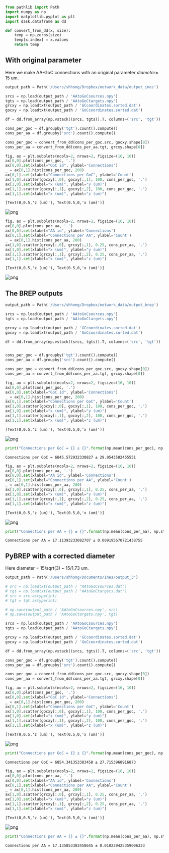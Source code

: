 

```python
from pathlib import Path
import numpy as np
import matplotlib.pyplot as plt
import dask.dataframe as dd

def convert_from_dd(x, size):
    temp = np.zeros(size)
    temp[x.index] = x.values
    return temp

```

## With original parameter

Here we make AA-GoC connections with an original parameter _diameter_= 15 um.


```python
output_path = Path('/Users/shhong/Dropbox/network_data/output_ines')

srcs = np.load(output_path / 'AAtoGoCsources.npy')
tgts = np.load(output_path / 'AAtoGoCtargets.npy')
grcxy = np.loadtxt(output_path / 'GCcoordinates.sorted.dat')
gocxy = np.loadtxt(output_path / 'GoCcoordinates.sorted.dat')

df = dd.from_array(np.vstack((srcs, tgts)).T, columns=('src', 'tgt'))
```


```python
cons_per_goc = df.groupby('tgt').count().compute()
cons_per_aa = df.groupby('src').count().compute()

cons_per_goc = convert_from_dd(cons_per_goc.src, gocxy.shape[0])
cons_per_aa = convert_from_dd(cons_per_aa.tgt, grcxy.shape[0])
```


```python
fig, ax = plt.subplots(ncols=2, nrows=2, figsize=(16, 10))
ax[0,0].plot(cons_per_goc, '.')
ax[0,0].set(xlabel="GoC id", ylabel='Connections')
_ = ax[0,1].hist(cons_per_goc, 200)
ax[0,1].set(xlabel="Connections per GoC", ylabel='Count')
ax[1,0].scatter(gocxy[:,0], gocxy[:,1], 100, cons_per_goc, '.')
ax[1,0].set(xlabel="x (um)", ylabel="y (um)")
ax[1,1].scatter(gocxy[:,1], gocxy[:,2], 100, cons_per_goc, '.')
ax[1,1].set(xlabel="x (um)", ylabel="z (um)")

```




    [Text(0,0.5,'z (um)'), Text(0.5,0,'x (um)')]




![png](Check_AA_connections_files/Check_AA_connections_4_1.png)



```python
fig, ax = plt.subplots(ncols=2, nrows=2, figsize=(16, 10))
ax[0,0].plot(cons_per_aa, '.')
ax[0,0].set(xlabel="AA id", ylabel='Connections')
ax[0,1].set(xlabel="Connections per AA", ylabel='Count')
_ = ax[0,1].hist(cons_per_aa, 200)
ax[1,0].scatter(grcxy[:,0], grcxy[:,1], 0.25, cons_per_aa, '.')
ax[1,0].set(xlabel="x (um)", ylabel="y (um)")
ax[1,1].scatter(grcxy[:,1], grcxy[:,2], 0.25, cons_per_aa, '.')
ax[1,1].set(xlabel="x (um)", ylabel="z (um)")
```




    [Text(0,0.5,'z (um)'), Text(0.5,0,'x (um)')]




![png](Check_AA_connections_files/Check_AA_connections_5_1.png)


## The BREP outputs


```python
output_path = Path('/Users/shhong/Dropbox/network_data/output_brep')

srcs = np.load(output_path / 'AAtoGoCsources.npy')
tgts = np.load(output_path / 'AAtoGoCtargets.npy')

grcxy = np.loadtxt(output_path / 'GCcoordinates.sorted.dat')
gocxy = np.loadtxt(output_path / 'GoCcoordinates.sorted.dat')

df = dd.from_array(np.vstack((srcs, tgts)).T, columns=('src', 'tgt'))


cons_per_goc = df.groupby('tgt').count().compute()
cons_per_aa = df.groupby('src').count().compute()

cons_per_goc = convert_from_dd(cons_per_goc.src, gocxy.shape[0])
cons_per_aa = convert_from_dd(cons_per_aa.tgt, grcxy.shape[0])
```


```python
fig, ax = plt.subplots(ncols=2, nrows=2, figsize=(16, 10))
ax[0,0].plot(cons_per_goc, '.')
ax[0,0].set(xlabel="GoC id", ylabel='Connections')
_ = ax[0,1].hist(cons_per_goc, 200)
ax[0,1].set(xlabel="Connections per GoC", ylabel='Count')
ax[1,0].scatter(gocxy[:,0], gocxy[:,1], 100, cons_per_goc, '.')
ax[1,0].set(xlabel="x (um)", ylabel="y (um)")
ax[1,1].scatter(gocxy[:,1], gocxy[:,2], 100, cons_per_goc, '.')
ax[1,1].set(xlabel="x (um)", ylabel="z (um)")
```




    [Text(0,0.5,'z (um)'), Text(0.5,0,'x (um)')]




![png](Check_AA_connections_files/Check_AA_connections_8_1.png)



```python
print("Connections per GoC = {} ± {}".format(np.mean(cons_per_goc), np.std(cons_per_goc)/np.sqrt(cons_per_goc.size)))
```

    Connections per GoC = 6845.572932330827 ± 29.9543502455551



```python
fig, ax = plt.subplots(ncols=2, nrows=2, figsize=(16, 10))
ax[0,0].plot(cons_per_aa, '.')
ax[0,0].set(xlabel="AA id", ylabel='Connections')
ax[0,1].set(xlabel="Connections per AA", ylabel='Count')
_ = ax[0,1].hist(cons_per_aa, 200)
ax[1,0].scatter(grcxy[:,0], grcxy[:,1], 0.25, cons_per_aa, '.')
ax[1,0].set(xlabel="x (um)", ylabel="y (um)")
ax[1,1].scatter(grcxy[:,1], grcxy[:,2], 0.25, cons_per_aa, '.')
ax[1,1].set(xlabel="x (um)", ylabel="z (um)")
```




    [Text(0,0.5,'z (um)'), Text(0.5,0,'x (um)')]




![png](Check_AA_connections_files/Check_AA_connections_10_1.png)



```python
print("Connections per AA = {} ± {}".format(np.mean(cons_per_aa), np.std(cons_per_aa)/np.sqrt(cons_per_aa.size)))
```

    Connections per AA = 17.11393233082707 ± 0.009195670721438755


## PyBREP with a corrected diameter

Here diameter = 15/sqrt(3) ~ 15/1.73 um.


```python
output_path = Path('/Users/shhong/Documents/Ines/output_3')

# src = np.loadtxt(output_path / "AAtoGoCsources.dat")
# tgt = np.loadtxt(output_path / "AAtoGoCtargets.dat")
# src = src.astype(int)
# tgt = tgt.astype(int)

# np.save(output_path / 'AAtoGoCsources.npy', src)
# np.save(output_path / 'AAtoGoCtargets.npy', tgt)

srcs = np.load(output_path / 'AAtoGoCsources.npy')
tgts = np.load(output_path / 'AAtoGoCtargets.npy')

grcxy = np.loadtxt(output_path / 'GCcoordinates.sorted.dat')
gocxy = np.loadtxt(output_path / 'GoCcoordinates.sorted.dat')

df = dd.from_array(np.vstack((srcs, tgts)).T, columns=('src', 'tgt'))

cons_per_goc = df.groupby('tgt').count().compute()
cons_per_aa = df.groupby('src').count().compute()

cons_per_goc = convert_from_dd(cons_per_goc.src, gocxy.shape[0])
cons_per_aa = convert_from_dd(cons_per_aa.tgt, grcxy.shape[0])
```


```python
fig, ax = plt.subplots(ncols=2, nrows=2, figsize=(16, 10))
ax[0,0].plot(cons_per_goc, '.')
ax[0,0].set(xlabel="GoC id", ylabel='Connections')
_ = ax[0,1].hist(cons_per_goc, 200)
ax[0,1].set(xlabel="Connections per GoC", ylabel='Count')
ax[1,0].scatter(gocxy[:,0], gocxy[:,1], 100, cons_per_goc, '.')
ax[1,0].set(xlabel="x (um)", ylabel="y (um)")
ax[1,1].scatter(gocxy[:,1], gocxy[:,2], 100, cons_per_goc, '.')
ax[1,1].set(xlabel="x (um)", ylabel="z (um)")
```




    [Text(0,0.5,'z (um)'), Text(0.5,0,'x (um)')]




![png](Check_AA_connections_files/Check_AA_connections_14_1.png)



```python
print("Connections per GoC = {} ± {}".format(np.mean(cons_per_goc), np.std(cons_per_goc)/np.sqrt(cons_per_goc.size)))
```

    Connections per GoC = 6854.341353383458 ± 27.7153968916873



```python
fig, ax = plt.subplots(ncols=2, nrows=2, figsize=(16, 10))
ax[0,0].plot(cons_per_aa, '.')
ax[0,0].set(xlabel="AA id", ylabel='Connections')
ax[0,1].set(xlabel="Connections per AA", ylabel='Count')
_ = ax[0,1].hist(cons_per_aa, 200)
ax[1,0].scatter(grcxy[:,0], grcxy[:,1], 0.25, cons_per_aa, '.')
ax[1,0].set(xlabel="x (um)", ylabel="y (um)")
ax[1,1].scatter(grcxy[:,1], grcxy[:,2], 0.25, cons_per_aa, '.')
ax[1,1].set(xlabel="x (um)", ylabel="z (um)")
```




    [Text(0,0.5,'z (um)'), Text(0.5,0,'x (um)')]




![png](Check_AA_connections_files/Check_AA_connections_16_1.png)



```python
print("Connections per AA = {} ± {}".format(np.mean(cons_per_aa), np.std(cons_per_aa)/np.sqrt(cons_per_aa.size)))
```

    Connections per AA = 17.135853383458645 ± 0.010239425359006333

